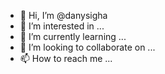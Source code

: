 - 👋 Hi, I’m @danysigha
- 👀 I’m interested in ...
- 🌱 I’m currently learning ...
- 🤝 I’m looking to collaborate on ...
- 📫 How to reach me ...

<!---
danysigha/danysigha is a ✨ special ✨ repository because its `README.md` (this file) appears on your GitHub profile.
You can click the Preview link to take a look at your changes.
--->
